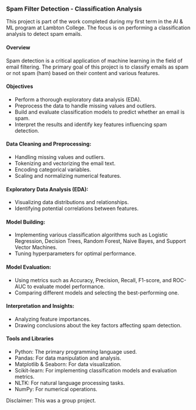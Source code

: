 ### Spam Filter Detection - Classification Analysis
This project is part of the work completed during my first term in the AI & ML program at Lambton College. The focus is on performing a classification analysis to detect spam emails.

#### Overview
Spam detection is a critical application of machine learning in the field of email filtering. The primary goal of this project is to classify emails as spam or not spam (ham) based on their content and various features.

#### Objectives
- Perform a thorough exploratory data analysis (EDA).
- Preprocess the data to handle missing values and outliers.
- Build and evaluate classification models to predict whether an email is spam.
- Interpret the results and identify key features influencing spam detection.

#### Data Cleaning and Preprocessing:
- Handling missing values and outliers.
- Tokenizing and vectorizing the email text.
- Encoding categorical variables.
- Scaling and normalizing numerical features.

#### Exploratory Data Analysis (EDA):
- Visualizing data distributions and relationships.
- Identifying potential correlations between features.
  
#### Model Building:
- Implementing various classification algorithms such as Logistic Regression, Decision Trees, Random Forest, Naive Bayes, and Support Vector Machines.
- Tuning hyperparameters for optimal performance.
  
#### Model Evaluation:
- Using metrics such as Accuracy, Precision, Recall, F1-score, and ROC-AUC to evaluate model performance.
- Comparing different models and selecting the best-performing one.

#### Interpretation and Insights:
- Analyzing feature importances.
- Drawing conclusions about the key factors affecting spam detection.

#### Tools and Libraries
- Python: The primary programming language used.
- Pandas: For data manipulation and analysis.
- Matplotlib & Seaborn: For data visualization.
- Scikit-learn: For implementing classification models and evaluation metrics.
- NLTK: For natural language processing tasks.
- NumPy: For numerical operations.

Disclaimer: This was a group project.
